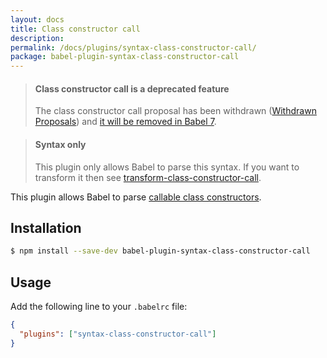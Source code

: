 ```yaml
---
layout: docs
title: Class constructor call
description:
permalink: /docs/plugins/syntax-class-constructor-call/
package: babel-plugin-syntax-class-constructor-call
---
```


<blockquote class="babel-callout babel-callout-warning">
  <h4>Class constructor call is a deprecated feature</h4>
  <p>The class constructor call proposal has been withdrawn (<a href="https://github.com/tc39/ecma262/blob/master/withdrawn-proposals.md#withdrawn-proposals">Withdrawn Proposals</a>) and <a href="https://github.com/babel/babel/wiki/Babel-7">it will be removed in Babel 7</a>.</p>
</blockquote>

<blockquote class="babel-callout babel-callout-info">
  <h4>Syntax only</h4>
  <p>
    This plugin only allows Babel to parse this syntax. If you want to transform it then
    see <a href="/docs/plugins/transform-class-constructor-call">transform-class-constructor-call</a>.
  </p>
</blockquote>

This plugin allows Babel to parse [callable class constructors](https://github.com/tc39/ecma262/blob/master/workingdocs/callconstructor.md).

## Installation

```sh
$ npm install --save-dev babel-plugin-syntax-class-constructor-call
```

## Usage

Add the following line to your `.babelrc` file:

```json
{
  "plugins": ["syntax-class-constructor-call"]
}
```
